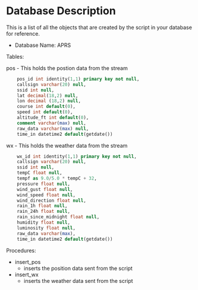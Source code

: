 # Database Description

This is a list of all the objects that are created by the script in your database for reference.

- Database Name: APRS

Tables:

pos - This holds the postion data from the stream

```sql
    pos_id int identity(1,1) primary key not null, 
    callsign varchar(20) null,
    ssid int null,
    lat decimal(18,2) null,
    lon decimal (18,2) null,
    course int default(0),
    speed int default(0),
    altitude_ft int default(0),
    comment varchar(max) null,
    raw_data varchar(max) null,
    time_in datetime2 default(getdate())
```

wx - This holds the weather data from the stream

```sql
    wx_id int identity(1,1) primary key not null,
    callsign varchar(20) null,
    ssid int null,
    tempC float null,
    tempf as 9.0/5.0 * tempC + 32,
    pressure float null,
    wind_gust float null,
    wind_speed float null,
    wind_direction float null,
    rain_1h float null,
    rain_24h float null,
    rain_since_midnight float null,
    humidity float null,
    luminosity float null,
    raw_data varchar(max),
    time_in datetime2 default(getdate())
```

Procedures:

- insert_pos
    - inserts the position data sent from the script
- insert_wx
    - inserts the weather data sent from the script